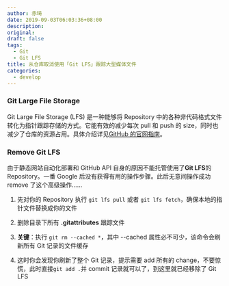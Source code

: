 ```yaml
---
author: 赤琦
date: 2019-09-03T06:03:36+08:00
description:
original:
draft: false
tags:
  - Git
  - Git LFS
title: 从仓库取消使用「Git LFS」跟踪大型媒体文件
categories:
  - develop
---
```


### Git Large File Storage

Git Large File Storage (LFS) 是一种能够将 Repository 中的各种非代码格式文件转化为指针跟踪存储的方式。它能有效的减少每次 pull 和 push 的 size，同时也减少了仓库的资源占用。具体介绍详见[GitHub 的官网指南](https://git-lfs.github.com/)。

### Remove Git LFS

由于静态网站自动化部署和 GitHub API 自身的原因不能托管使用了**Git LFS**的 Repository。一番 Google 后没有获得有用的操作步骤。此后无意间操作成功 remove 了这个高级操作……

1. 先对你的 Repository 执行 `git lfs pull` 或者 `git lfs fetch`，确保本地的指针文件替换成你的文件

2. 删除目录下所有 **.gitattributes** 跟踪文件

3. **关键**：执行 `git rm --cached *`，其中 --cached 属性必不可少，该命令会刷新所有 Git 记录的文件缓存

4. 这时你会发现你刷新了整个 Git 记录，提示需要 add 所有的 change，不要惊慌，此时直接`git add .`并 commit 记录就可以了，到这里就已经移除了 Git LFS
